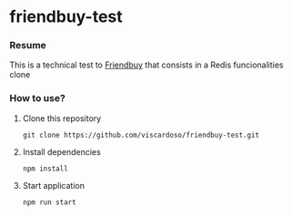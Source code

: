 # friendbuy-test

### **Resume**
This is a technical test to [Friendbuy](https://www.friendbuy.com/) that consists in a Redis funcionalities clone


### **How to use?**

1. Clone this repository
    ```
    git clone https://github.com/viscardoso/friendbuy-test.git
    ```
2. Install dependencies
    ```
    npm install
    ```
3. Start application
    ```
    npm run start
    ```
